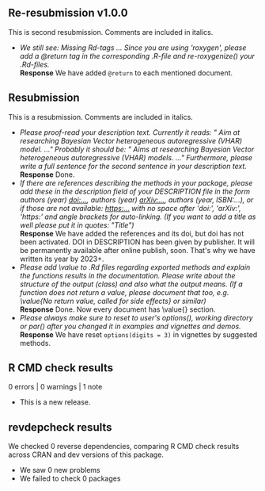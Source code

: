 ## Re-resubmission v1.0.0
This is second resubmission. Comments are included in italics.

- *We still see: Missing Rd-tags ... Since you are using 'roxygen', please add a @return tag in the corresponding .R-file and re-roxygenize() your .Rd-files.*\
**Response** We have added `@return` to each mentioned document.

## Resubmission
This is a resubmission. Comments are included in italics.

- *Please proof-read your description text. Currently it reads: " Aim at researching Bayesian Vector heterogeneous autoregressive (VHAR) model. ..." Probably it should be: " Aims at researching Bayesian Vector heterogeneous autoregressive (VHAR) models. ..." Furthermore, please write a full sentence for the second sentence in your description text.*\
**Response** Done.
- *If there are references describing the methods in your package, please add these in the description field of your DESCRIPTION file in the form authors (year) <doi:...>, authors (year) <arXiv:...>, authors (year, ISBN:...), or if those are not available: <https:...> with no space after 'doi:', 'arXiv:', 'https:' and angle brackets for auto-linking. (If you want to add a title as well please put it in quotes: "Title")*\
**Response** We have added the references and its doi, but doi has not been activated. DOI in DESCRIPTION has been given by publisher. It will be permanently available after online publish, soon. That's why we have written its year by 2023+.
- *Please add \value to .Rd files regarding exported methods and explain the functions results in the documentation. Please write about the structure of the output (class) and also what the output means. (If a function does not return a value, please document that too, e.g. \value{No return value, called for side effects} or similar)*\
**Response** Done. Now every document has \value{} section.
- *Please always make sure to reset to user's options(), working directory or par() after you changed it in examples and vignettes and demos.*\
**Response** We have reset `options(digits = 3)` in vignettes by suggested methods.

## R CMD check results

0 errors | 0 warnings | 1 note

* This is a new release.

## revdepcheck results

We checked 0 reverse dependencies, comparing R CMD check results across CRAN and dev versions of this package.

 * We saw 0 new problems
 * We failed to check 0 packages